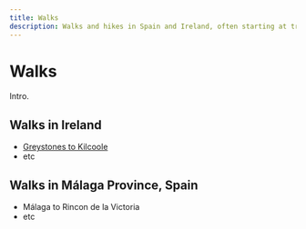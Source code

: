 ```yaml
---
title: Walks
description: Walks and hikes in Spain and Ireland, often starting at train stations 
---
```


#  Walks 

Intro.

## Walks in Ireland 

- [Greystones to Kilcoole](walks/greystones-to-kilcoole.md)
- etc

## Walks in Málaga Province, Spain

- Málaga to Rincon de la Victoria
- etc

